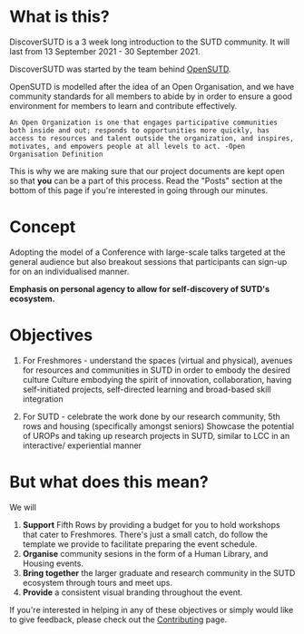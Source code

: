 # What is this?
DiscoverSUTD  is a 3 week long introduction to the SUTD community. It will last from 13 September 2021 - 30 September 2021.

DiscoverSUTD was started by the team behind [OpenSUTD](https://opensutd.org/).

OpenSUTD is modelled after the idea of an Open Organisation, and we have community standards for all members to abide by in order to ensure a good environment for members to learn and contribute effectively.
```
An Open Organization is one that engages participative communities both inside and out; responds to opportunities more quickly, has access to resources and talent outside the organization, and inspires, motivates, and empowers people at all levels to act. -Open Organisation Definition
```

This is why we are making sure that our project documents are kept open so that **you** can be a part of this process.
Read the "Posts" section at the bottom of this page if you're interested in going through our minutes.

# Concept
Adopting the model of a Conference with large-scale talks targeted at the general audience but also breakout sessions that participants can sign-up for on an individualised manner.

**Emphasis on personal agency to allow for self-discovery of SUTD's ecosystem.**

# Objectives
1. For Freshmores - understand the spaces (virtual and physical), avenues for resources and communities in SUTD in order to embody the desired culture
Culture embodying the spirit of innovation, collaboration, having self-initiated projects, self-directed learning and broad-based skill integration

2. For SUTD - celebrate the work done by our research community, 5th rows and housing (specifically amongst seniors)
Showcase the potential of UROPs and taking up research projects in SUTD, similar to LCC in an interactive/ experiential manner

# But what does this mean?
We will
1. **Support** Fifth Rows by providing a budget for you to hold workshops that cater to Freshmores. There's just a small catch, do follow the template we provide to facilitate preparing the event schedule.
2. **Organise** community sesions in the form of a Human Library, and Housing events.
3. **Bring together** the larger graduate and research community in the SUTD ecosystem through tours and meet ups.
4. **Provide** a consistent visual branding throughout the event.

If you're interested in helping in any of these objectives or simply would like to give feedback, please check out the [Contributing](https://opensutd.org/DiscoverSUTD-2021-microsite/contributing/) page.


